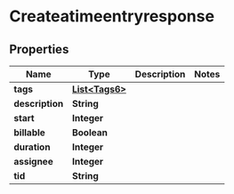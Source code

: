 

# Createatimeentryresponse


## Properties

| Name | Type | Description | Notes |
|------------ | ------------- | ------------- | -------------|
|**tags** | [**List&lt;Tags6&gt;**](Tags6.md) |  |  |
|**description** | **String** |  |  |
|**start** | **Integer** |  |  |
|**billable** | **Boolean** |  |  |
|**duration** | **Integer** |  |  |
|**assignee** | **Integer** |  |  |
|**tid** | **String** |  |  |



